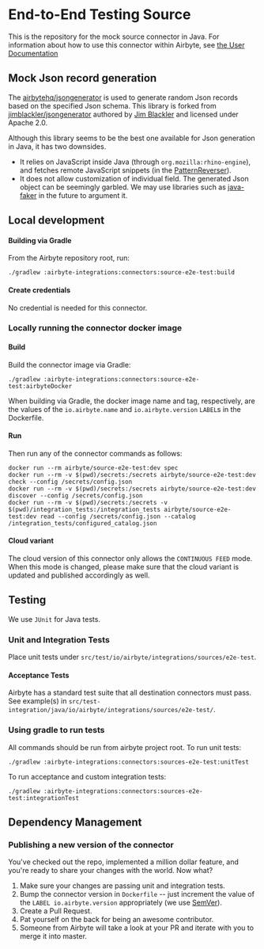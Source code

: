 # End-to-End Testing Source

This is the repository for the mock source connector in Java. For information about how to use this connector within Airbyte, see [the User Documentation](https://docs.airbyte.com/integrations/sources/e2e-test)

## Mock Json record generation
The [airbytehq/jsongenerator](https://github.com/airbytehq/jsongenerator) is used to generate random Json records based on the specified Json schema. This library is forked from [jimblackler/jsongenerator](https://github.com/jimblackler/jsongenerator) authored by [Jim Blackler](https://github.com/jimblackler) and licensed under Apache 2.0.

Although this library seems to be the best one available for Json generation in Java, it has two downsides.
  - It relies on JavaScript inside Java (through `org.mozilla:rhino-engine`), and fetches remote JavaScript snippets (in the [PatternReverser](https://github.com/jimblackler/jsongenerator/blob/master/src/main/java/net/jimblackler/jsongenerator/PatternReverser.java)).
  - It does not allow customization of individual field. The generated Json object can be seemingly garbled. We may use libraries such as [java-faker](https://github.com/DiUS/java-faker) in the future to argument it.

## Local development

#### Building via Gradle
From the Airbyte repository root, run:
```
./gradlew :airbyte-integrations:connectors:source-e2e-test:build
```

#### Create credentials
No credential is needed for this connector. 

### Locally running the connector docker image

#### Build
Build the connector image via Gradle:
```
./gradlew :airbyte-integrations:connectors:source-e2e-test:airbyteDocker
```
When building via Gradle, the docker image name and tag, respectively, are the values of the `io.airbyte.name` and `io.airbyte.version` `LABEL`s in
the Dockerfile.

#### Run
Then run any of the connector commands as follows:
```
docker run --rm airbyte/source-e2e-test:dev spec
docker run --rm -v $(pwd)/secrets:/secrets airbyte/source-e2e-test:dev check --config /secrets/config.json
docker run --rm -v $(pwd)/secrets:/secrets airbyte/source-e2e-test:dev discover --config /secrets/config.json
docker run --rm -v $(pwd)/secrets:/secrets -v $(pwd)/integration_tests:/integration_tests airbyte/source-e2e-test:dev read --config /secrets/config.json --catalog /integration_tests/configured_catalog.json
```

#### Cloud variant
The cloud version of this connector only allows the `CONTINUOUS FEED` mode. When this mode is changed, please make sure that the cloud variant is updated and published accordingly as well.

## Testing
We use `JUnit` for Java tests.

### Unit and Integration Tests
Place unit tests under `src/test/io/airbyte/integrations/sources/e2e-test`.

#### Acceptance Tests
Airbyte has a standard test suite that all destination connectors must pass. See example(s) in
`src/test-integration/java/io/airbyte/integrations/sources/e2e-test/`.

### Using gradle to run tests
All commands should be run from airbyte project root.
To run unit tests:
```
./gradlew :airbyte-integrations:connectors:sources-e2e-test:unitTest
```
To run acceptance and custom integration tests:
```
./gradlew :airbyte-integrations:connectors:sources-e2e-test:integrationTest
```

## Dependency Management

### Publishing a new version of the connector
You've checked out the repo, implemented a million dollar feature, and you're ready to share your changes with the world. Now what?
1. Make sure your changes are passing unit and integration tests.
2. Bump the connector version in `Dockerfile` -- just increment the value of the `LABEL io.airbyte.version` appropriately (we use [SemVer](https://semver.org/)).
3. Create a Pull Request.
4. Pat yourself on the back for being an awesome contributor.
5. Someone from Airbyte will take a look at your PR and iterate with you to merge it into master.
